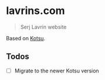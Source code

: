 # lavrins.com

> Serj Lavrin website

Based on [Kotsu](https://github.com/LotusTM/Kotsu).

## Todos

- [ ] Migrate to the newer Kotsu version
